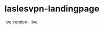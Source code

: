 # laslesvpn-landingpage

live version : [live](https://ahmed-seleem01.github.io/laslesvpn-landingpage)

